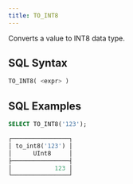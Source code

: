 ```yaml
---
title: TO_INT8
---
```


Converts a value to INT8 data type.

## SQL Syntax

```sql
TO_INT8( <expr> )
```

## SQL Examples

```sql
SELECT TO_INT8('123');

┌────────────────┐
│ to_int8('123') │
│      UInt8     │
├────────────────┤
│            123 │
└────────────────┘
```
